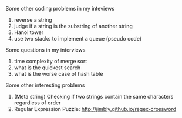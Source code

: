 Some other coding problems in my inteviews

1. reverse a string
2. judge if a string is the substring of another string
3. Hanoi tower
4. use two stacks to implement a queue (pseudo code)

Some questions in my interviews
1. time complexity of merge sort
2. what is the quickest search
3. what is the worse case of hash table

Some other interesting problems
1. (Meta string) Checking if two strings contain the same characters regardless of order
2. Regular Expression Puzzle: http://jimbly.github.io/regex-crossword
